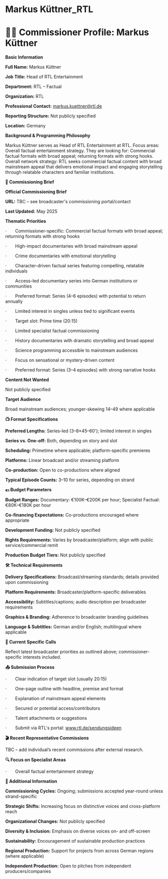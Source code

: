 # Markus Küttner_RTL

# 🧑‍💼 Commissioner Profile: Markus Küttner

**Basic Information**

**Full Name:** Markus Küttner

**Job Title:** Head of RTL Entertainment

**Department:** RTL – Factual

**Organization:** RTL

**Professional Contact:** markus.kuettner@rtl.de

**Reporting Structure:** Not publicly specified

**Location:** Germany

**Background & Programming Philosophy**

Markus Küttner serves as Head of RTL Entertainment at RTL. Focus areas: Overall factual entertainment strategy. They are looking for: Commercial factual formats with broad appeal; returning formats with strong hooks. Overall network strategy: RTL seeks commercial factual content with broad mainstream appeal that delivers emotional impact and engaging storytelling through relatable characters and familiar institutions.

**📄 Commissioning Brief**

**Official Commissioning Brief**

**URL:** TBC – see broadcaster's commissioning portal/contact

**Last Updated:** May 2025

**Thematic Priorities**

·       Commissioner-specific: Commercial factual formats with broad appeal; returning formats with strong hooks

·       High-impact documentaries with broad mainstream appeal

·       Crime documentaries with emotional storytelling

·       Character-driven factual series featuring compelling, relatable individuals

·       Access-led documentary series into German institutions or communities

·       Preferred format: Series (4–6 episodes) with potential to return annually

·       Limited interest in singles unless tied to significant events

·       Target slot: Prime time (20:15)

·       Limited specialist factual commissioning

·       History documentaries with dramatic storytelling and broad appeal

·       Science programming accessible to mainstream audiences

·       Focus on sensational or mystery-driven content

·       Preferred format: Series (3–4 episodes) with strong narrative hooks

**Content Not Wanted**

Not publicly specified

**Target Audience**

Broad mainstream audiences; younger-skewing 14–49 where applicable

**📺 Format Specifications**

**Preferred Lengths:** Series-led (3–8×45–60'); limited interest in singles

**Series vs. One-off:** Both, depending on story and slot

**Scheduling:** Primetime where applicable; platform-specific premieres

**Platforms:** Linear broadcast and/or streaming platform

**Co-production:** Open to co-productions where aligned

**Typical Episode Counts:** 3–10 for series, depending on strand

**💷 Budget Parameters**

**Budget Ranges:** Documentary: €100K–€200K per hour; Specialist Factual: €80K–€180K per hour

**Co-financing Expectations:** Co-productions encouraged where appropriate

**Development Funding:** Not publicly specified

**Rights Requirements:** Varies by broadcaster/platform; align with public service/commercial remit

**Production Budget Tiers:** Not publicly specified

**🛠️ Technical Requirements**

**Delivery Specifications:** Broadcast/streaming standards; details provided upon commissioning

**Platform Requirements:** Broadcaster/platform-specific deliverables

**Accessibility:** Subtitles/captions; audio description per broadcaster requirements

**Graphics & Branding:** Adherence to broadcaster branding guidelines

**Language & Subtitles:** German and/or English; multilingual where applicable

**📢 Current Specific Calls**

Reflect latest broadcaster priorities as outlined above; commissioner-specific interests included.

**📤 Submission Process**

·       Clear indication of target slot (usually 20:15)

·       One-page outline with headline, premise and format

·       Explanation of mainstream appeal elements

·       Secured or potential access/contributors

·       Talent attachments or suggestions

·       Submit via RTL's portal: www.rtl.de/sendungsideen

**🎬 Recent Representative Commissions**

TBC – add individual’s recent commissions after external research.

**🔍 Focus on Specialist Areas**

·       Overall factual entertainment strategy

**📅 Additional Information**

**Commissioning Cycles:** Ongoing; submissions accepted year-round unless strand-specific

**Strategic Shifts:** Increasing focus on distinctive voices and cross-platform reach

**Organizational Changes:** Not publicly specified

**Diversity & Inclusion:** Emphasis on diverse voices on- and off-screen

**Sustainability:** Encouragement of sustainable production practices

**Regional Production:** Support for projects from across German regions (where applicable)

**Independent Production:** Open to pitches from independent producers/companies